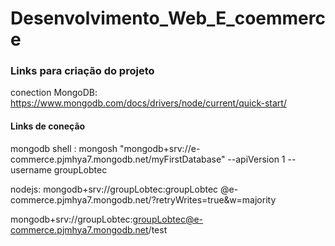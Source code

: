# Desenvolvimento_Web_E_coemmerce

### Links para criação do projeto
conection MongoDB: https://www.mongodb.com/docs/drivers/node/current/quick-start/ 

#### Links de coneção
mongodb shell : mongosh "mongodb+srv://e-commerce.pjmhya7.mongodb.net/myFirstDatabase" --apiVersion 1 --username groupLobtec 

nodejs: mongodb+srv://groupLobtec:groupLobtec @e-commerce.pjmhya7.mongodb.net/?retryWrites=true&w=majority

mongodb+srv://groupLobtec:groupLobtec@e-commerce.pjmhya7.mongodb.net/test

